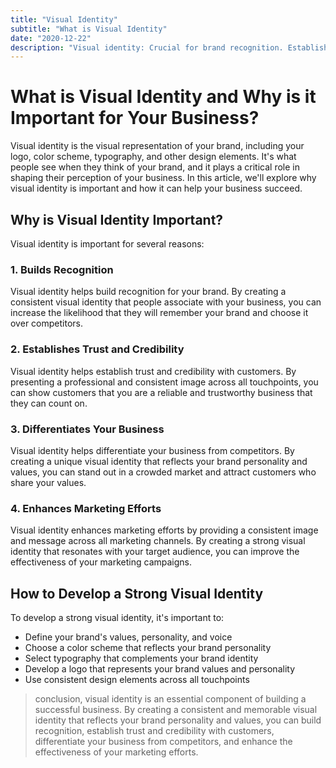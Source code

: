 ```yaml
---
title: "Visual Identity"
subtitle: "What is Visual Identity"
date: "2020-12-22"
description: "Visual identity: Crucial for brand recognition. Establishes cohesive brand image. Creates memorable impression on customers. Essential for effective branding and marketing."
---
```


# What is Visual Identity and Why is it Important for Your Business?

Visual identity is the visual representation of your brand, including your logo, color scheme, typography, and other design elements. It's what people see when they think of your brand, and it plays a critical role in shaping their perception of your business. In this article, we'll explore why visual identity is important and how it can help your business succeed.

## Why is Visual Identity Important?

Visual identity is important for several reasons:

### 1. Builds Recognition

Visual identity helps build recognition for your brand. By creating a consistent visual identity that people associate with your business, you can increase the likelihood that they will remember your brand and choose it over competitors.

### 2. Establishes Trust and Credibility

Visual identity helps establish trust and credibility with customers. By presenting a professional and consistent image across all touchpoints, you can show customers that you are a reliable and trustworthy business that they can count on.

### 3. Differentiates Your Business

Visual identity helps differentiate your business from competitors. By creating a unique visual identity that reflects your brand personality and values, you can stand out in a crowded market and attract customers who share your values.

### 4. Enhances Marketing Efforts

Visual identity enhances marketing efforts by providing a consistent image and message across all marketing channels. By creating a strong visual identity that resonates with your target audience, you can improve the effectiveness of your marketing campaigns.

## How to Develop a Strong Visual Identity

To develop a strong visual identity, it's important to:

- Define your brand's values, personality, and voice
- Choose a color scheme that reflects your brand personality
- Select typography that complements your brand identity
- Develop a logo that represents your brand values and personality
- Use consistent design elements across all touchpoints

> conclusion, visual identity is an essential component of building a successful business. By creating a consistent and memorable visual identity that reflects your brand personality and values, you can build recognition, establish trust and credibility with customers, differentiate your business from competitors, and enhance the effectiveness of your marketing efforts.
